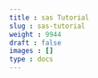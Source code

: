 ```yaml
---
title : sas Tutorial
slug : sas-tutorial
weight : 9944
draft : false
images : []
type : docs
---
```


